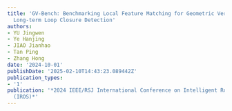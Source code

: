 ```yaml
---
title: 'GV-Bench: Benchmarking Local Feature Matching for Geometric Verification of
  Long-term Loop Closure Detection'
authors:
- YU Jingwen
- Ye Hanjing
- JIAO Jianhao
- Tan Ping
- Zhang Hong
date: '2024-10-01'
publishDate: '2025-02-10T14:43:23.089442Z'
publication_types:
- '1'
publication: '*2024 IEEE/RSJ International Conference on Intelligent Robots and Systems
  (IROS)*'
---
```

